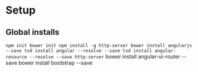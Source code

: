 Setup 
====================================

Global installs
-------------------------
``
npm init
bower init
npm install -g http-server
bower install angularjs --save
tsd install angular --resolve --save
tsd install angular-resource --resolve --save
http-server
``
bower install angular-ui-router --save
bower install bootstrap --save

